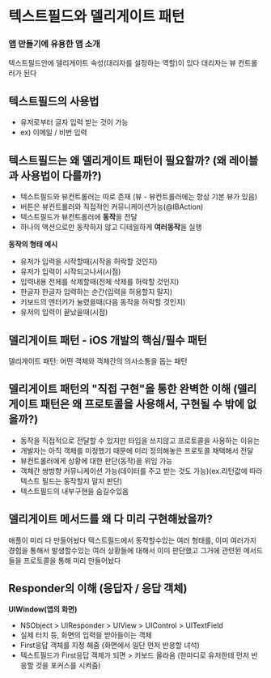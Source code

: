 # 텍스트필드와 델리게이트 패턴
### 앱 만들기에 유용한 앱 소개
텍스트필드안에 델리게이트 속성(대리자를 설정하는 역할)이 있다
대리자는 뷰 컨트롤러가 된다
## 텍스트필드의 사용법
- 유저로부터 글자 입력 받는 것이 가능
- ex) 이메일 / 비번 입력
## 텍스트필드는 왜 델리게이트 패턴이 필요할까? (왜 레이블과 사용법이 다를까?)
- 텍스트필드와 뷰컨트롤러는 따로 존재 (뷰 - 뷰컨트롤러에는 항상 기본 뷰가 있음)
- 버튼은 뷰컨트롤러와 직접적인 커뮤니케이션가능(@IBAction)
- 텍스트필드가 뷰컨트롤러에 **동작**을 전달
- 하나의 액션으로만 동작하지 않고 디테일하게 **여러동작**을 실행

**동작의 형태 예시**
- 유저가 입력을 시작할때(시작을 허락할 것인지)
- 유저가 입력이 시작되고나서(시점)
- 입력내용 전체를 삭제할때(전체 삭제를 허락할 것인지)
- 한글자 한글자 입력하는 순간(입력을 허용할지 말지)
- 키보드의 엔터키가 눌렸을때(다음 동작을 허락할 것인지)
- 유저의 입력이 끝났을때(시점)
## 델리게이트 패턴 - iOS 개발의 핵심/필수 패턴
델리게이트 패턴: 어떤 객체와 객체간의 의사소통을 돕는 패턴
## 델리게이트 패턴의 "직접 구현"을 통한 완벽한 이해 (델리게이트 패턴은 왜 프로토콜을 사용해서, 구현될 수 밖에 없을까?)
- 동작을 직접적으로 전달할 수 있지만 타입을 쓰지않고 프로토콜을 사용하는 이유는
- 개발자는 아직 객체를 미정했기 때문에 미리 정의해놓은 프로토콜 채택해서 전달
- 뷰컨트롤러에게 상황에 대한 판단(동작)을 위임 가능
- 객체간 쌍방향 커뮤니케이션 가능(데이터를 주고 받는 것도 가능)(ex.리턴값에 따라 텍스트 필드는 동작할지 말지 판단)
- 텍스트필드의 내부구현을 숨길수있음
## 델리게이트 메서드를 왜 다 미리 구현해놨을까?
애플이 미리 다 만들어놨다
텍스트필드에서 동작할수있는 여러 형태를, 이미 여러가지 경험을 통해서 발생할수있는 여러 상황들에 대해서 이미 판단했고 그거에 관련된 메서드들을 프로토콜을 통해 미리 만들어놨다
## Responder의 이해 (응답자 / 응답 객체)
**UIWindow(앱의 화면)** 
- NSObject > UIResponder > UIView > UIControl > UITextField
- 실제 터치 등, 화면의 입력을 받아들이는 객체
- First응답 객체를 지정 해줌 (화면에서 일단 먼저 반응할 녀석)
- 텍스트필드가 First응답 객체가 되면 > 키보드 올라옴 (한마디로 유저한테 먼저 반응할 것을 포커스를 시켜줌)
